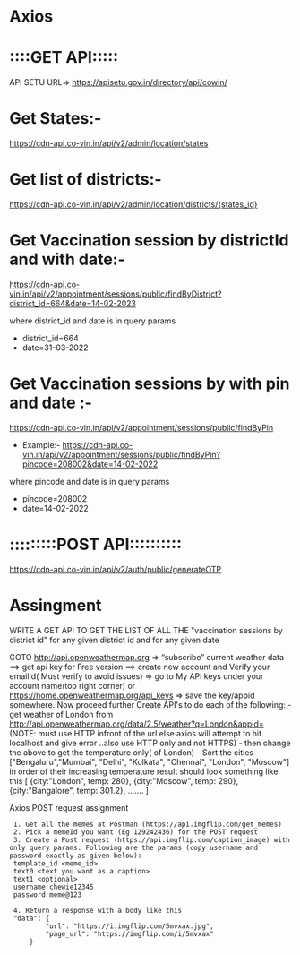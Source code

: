 # Axios
# ::::GET API:::::


API SETU URL=> https://apisetu.gov.in/directory/api/cowin/

# Get States:-
https://cdn-api.co-vin.in/api/v2/admin/location/states

# Get list of districts:-
https://cdn-api.co-vin.in/api/v2/admin/location/districts/{states_id}

# Get Vaccination session by districtId and with date:-
https://cdn-api.co-vin.in/api/v2/appointment/sessions/public/findByDistrict?district_id=664&date=14-02-2023

where district_id and date is in query params
 - district_id=664
 - date=31-03-2022

 # Get Vaccination sessions by with pin and date :-

 https://cdn-api.co-vin.in/api/v2/appointment/sessions/public/findByPin

 - Example:-
 https://cdn-api.co-vin.in/api/v2/appointment/sessions/public/findByPin?pincode=208002&date=14-02-2022

where pincode and date is in query params
 - pincode=208002
 - date=14-02-2022

# :::::::::POST API::::::::::

https://cdn-api.co-vin.in/api/v2/auth/public/generateOTP





# Assingment

WRITE A GET API TO GET THE LIST OF ALL THE "vaccination sessions by district id" for any given district id and for any given date

GOTO http://api.openweathermap.org => “subscribe” current weather data ==> get api key for Free version ==> create new account and Verify your emailId( Must verify to avoid issues) => go to My APi keys under your account name(top right corner) or https://home.openweathermap.org/api_keys => save the key/appid somewhere. Now proceed further Create API's to do each of the following: - get weather of London from http://api.openweathermap.org/data/2.5/weather?q=London&appid= (NOTE: must use HTTP infront of the url else axios will attempt to hit localhost and give error ..also use HTTP only and not HTTPS) - then change the above to get the temperature only( of London) - Sort the cities ["Bengaluru","Mumbai", "Delhi", "Kolkata", "Chennai", "London", "Moscow"] in order of their increasing temperature result should look something like this [ {city:"London", temp: 280}, {city:"Moscow", temp: 290}, {city:"Bangalore", temp: 301.2}, ....... ]

Axios POST request assignment

     1. Get all the memes at Postman (https://api.imgflip.com/get_memes)
     2. Pick a memeId you want (Eg 129242436) for the POST request
     3. Create a Post request (https://api.imgflip.com/caption_image) with only query params. Following are the params (copy username and password exactly as given below):
     template_id <meme_id>
     text0 <text you want as a caption>
     text1 <optional>
     username chewie12345
     password meme@123

     4. Return a response with a body like this
     "data": {
             "url": "https://i.imgflip.com/5mvxax.jpg",
             "page_url": "https://imgflip.com/i/5mvxax"
         }